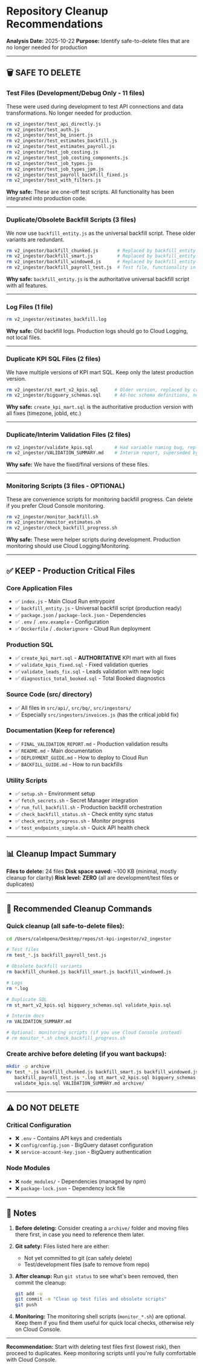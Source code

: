# Repository Cleanup Recommendations

**Analysis Date:** 2025-10-22
**Purpose:** Identify safe-to-delete files that are no longer needed for production

---

## 🗑️ SAFE TO DELETE

### Test Files (Development/Debug Only - 11 files)
These were used during development to test API connections and data transformations. No longer needed for production.

```bash
rm v2_ingestor/test_api_directly.js
rm v2_ingestor/test_auth.js
rm v2_ingestor/test_bq_insert.js
rm v2_ingestor/test_estimates_backfill.js
rm v2_ingestor/test_estimates_payroll.js
rm v2_ingestor/test_job_costing.js
rm v2_ingestor/test_job_costing_components.js
rm v2_ingestor/test_job_types.js
rm v2_ingestor/test_job_types_jpm.js
rm v2_ingestor/test_payroll_backfill_fixed.js
rm v2_ingestor/test_with_filters.js
```

**Why safe:** These are one-off test scripts. All functionality has been integrated into production code.

---

### Duplicate/Obsolete Backfill Scripts (3 files)
We now use `backfill_entity.js` as the universal backfill script. These older variants are redundant.

```bash
rm v2_ingestor/backfill_chunked.js       # Replaced by backfill_entity.js
rm v2_ingestor/backfill_smart.js         # Replaced by backfill_entity.js
rm v2_ingestor/backfill_windowed.js      # Replaced by backfill_entity.js
rm v2_ingestor/backfill_payroll_test.js  # Test file, functionality in production
```

**Why safe:** `backfill_entity.js` is the authoritative universal backfill script with all features.

---

### Log Files (1 file)
```bash
rm v2_ingestor/estimates_backfill.log
```

**Why safe:** Old backfill logs. Production logs should go to Cloud Logging, not local files.

---

### Duplicate KPI SQL Files (2 files)
We have multiple versions of KPI mart SQL. Keep only the latest production version.

```bash
rm v2_ingestor/st_mart_v2_kpis.sql      # Older version, replaced by create_kpi_mart.sql
rm v2_ingestor/bigquery_schemas.sql     # Ad-hoc schema definitions, not used
```

**Why safe:** `create_kpi_mart.sql` is the authoritative production version with all fixes (timezone, jobId, etc.)

---

### Duplicate/Interim Validation Files (2 files)
```bash
rm v2_ingestor/validate_kpis.sql        # Had variable naming bug, replaced by validate_kpis_fixed.sql
rm v2_ingestor/VALIDATION_SUMMARY.md    # Interim report, superseded by FINAL_VALIDATION_REPORT.md
```

**Why safe:** We have the fixed/final versions of these files.

---

### Monitoring Scripts (3 files - OPTIONAL)
These are convenience scripts for monitoring backfill progress. Can delete if you prefer Cloud Console monitoring.

```bash
rm v2_ingestor/monitor_backfill.sh
rm v2_ingestor/monitor_estimates.sh
rm v2_ingestor/check_backfill_progress.sh
```

**Why safe:** These were helper scripts during development. Production monitoring should use Cloud Logging/Monitoring.

---

## ✅ KEEP - Production Critical Files

### Core Application Files
- ✅ `index.js` - Main Cloud Run entrypoint
- ✅ `backfill_entity.js` - Universal backfill script (production ready)
- ✅ `package.json` / `package-lock.json` - Dependencies
- ✅ `.env` / `.env.example` - Configuration
- ✅ `Dockerfile` / `.dockerignore` - Cloud Run deployment

### Production SQL
- ✅ `create_kpi_mart.sql` - **AUTHORITATIVE** KPI mart with all fixes
- ✅ `validate_kpis_fixed.sql` - Fixed validation queries
- ✅ `validate_leads_fix.sql` - Leads validation with new logic
- ✅ `diagnostics_total_booked.sql` - Total Booked diagnostics

### Source Code (src/ directory)
- ✅ All files in `src/api/`, `src/bq/`, `src/ingestors/`
- ✅ Especially `src/ingestors/invoices.js` (has the critical jobId fix)

### Documentation (Keep for reference)
- ✅ `FINAL_VALIDATION_REPORT.md` - Production validation results
- ✅ `README.md` - Main documentation
- ✅ `DEPLOYMENT_GUIDE.md` - How to deploy to Cloud Run
- ✅ `BACKFILL_GUIDE.md` - How to run backfills

### Utility Scripts
- ✅ `setup.sh` - Environment setup
- ✅ `fetch_secrets.sh` - Secret Manager integration
- ✅ `run_full_backfill.sh` - Production backfill orchestration
- ✅ `check_backfill_status.sh` - Check entity sync status
- ✅ `check_entity_progress.sh` - Monitor progress
- ✅ `test_endpoints_simple.sh` - Quick API health check

---

## 📊 Cleanup Impact Summary

**Files to delete:** 24 files
**Disk space saved:** ~100 KB (minimal, mostly cleanup for clarity)
**Risk level:** **ZERO** (all are development/test files or duplicates)

---

## 🚀 Recommended Cleanup Commands

### Quick cleanup (all safe-to-delete files):
```bash
cd /Users/calebpena/Desktop/repos/st-kpi-ingestor/v2_ingestor

# Test files
rm test_*.js backfill_payroll_test.js

# Obsolete backfill variants
rm backfill_chunked.js backfill_smart.js backfill_windowed.js

# Logs
rm *.log

# Duplicate SQL
rm st_mart_v2_kpis.sql bigquery_schemas.sql validate_kpis.sql

# Interim docs
rm VALIDATION_SUMMARY.md

# Optional: monitoring scripts (if you use Cloud Console instead)
# rm monitor_*.sh check_backfill_progress.sh
```

### Create archive before deleting (if you want backups):
```bash
mkdir -p archive
mv test_*.js backfill_chunked.js backfill_smart.js backfill_windowed.js \
   backfill_payroll_test.js *.log st_mart_v2_kpis.sql bigquery_schemas.sql \
   validate_kpis.sql VALIDATION_SUMMARY.md archive/
```

---

## ⚠️ DO NOT DELETE

### Critical Configuration
- ❌ `.env` - Contains API keys and credentials
- ❌ `config/config.json` - BigQuery dataset configuration
- ❌ `service-account-key.json` - BigQuery authentication

### Node Modules
- ❌ `node_modules/` - Dependencies (managed by npm)
- ❌ `package-lock.json` - Dependency lock file

---

## 📝 Notes

1. **Before deleting:** Consider creating a `archive/` folder and moving files there first, in case you need to reference them later.

2. **Git safety:** Files listed here are either:
   - Not yet committed to git (can safely delete)
   - Test/development files (safe to remove from repo)

3. **After cleanup:** Run `git status` to see what's been removed, then commit the cleanup:
   ```bash
   git add -u
   git commit -m "Clean up test files and obsolete scripts"
   git push
   ```

4. **Monitoring:** The monitoring shell scripts (`monitor_*.sh`) are optional. Keep them if you find them useful for quick local checks, otherwise rely on Cloud Console.

---

**Recommendation:** Start with deleting test files first (lowest risk), then proceed to duplicates. Keep monitoring scripts until you're fully comfortable with Cloud Console.
